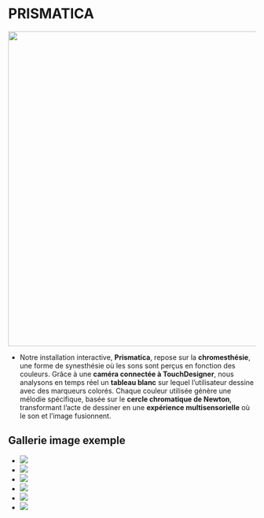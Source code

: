 # PRISMATICA

<picture>
  <source srcset="medias/images/logo/prismatica_logo_v2_dark@1024x.png" media="(prefers-color-scheme: dark)">
  <img src="medias/images/logo/prismatica_logo_v2_dark_1024x.png" alt=" " width="640">
</picture>

- Notre installation interactive, **Prismatica**, repose sur la **chromesthésie**, une forme de synesthésie où les sons sont perçus en fonction des couleurs. Grâce à une **caméra connectée à TouchDesigner**, nous analysons en temps réel un **tableau blanc** sur lequel l’utilisateur dessine avec des marqueurs colorés. Chaque couleur utilisée génère une mélodie spécifique, basée sur le **cercle chromatique de Newton**, transformant l’acte de dessiner en une **expérience multisensorielle** où le son et l’image fusionnent.

<!--
## Devrait être présent sur cette page:

- Bande-annonce
- Documentation vidéo de l'installation en action
-->

## Gallerie image exemple

- ![](/medias/images/installation/image_acceuil.jpg)
- ![](/medias/images/installation/image_acceuil_1.jpg)
- ![](/medias/images/installation/image_acceuil_2.jpg)
- ![](/medias/images/installation/image_acceuil_3.jpg)
- ![](/medias/images/installation/image_acceuil_4.jpg)
- ![](/medias/images/installation/image_acceuil_5.jpg)
<!--
